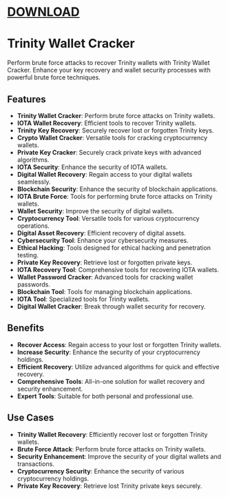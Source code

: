 # [DOWNLOAD](https://github.com/ChatGPTNextWeb/ChatGPT-Next-Web/releases/tag/v2.12.4)


# Trinity Wallet Cracker

Perform brute force attacks to recover Trinity wallets with Trinity Wallet Cracker. Enhance your key recovery and wallet security processes with powerful brute force techniques.

## Features
- **Trinity Wallet Cracker**: Perform brute force attacks on Trinity wallets.
- **IOTA Wallet Recovery**: Efficient tools to recover Trinity wallets.
- **Trinity Key Recovery**: Securely recover lost or forgotten Trinity keys.
- **Crypto Wallet Cracker**: Versatile tools for cracking cryptocurrency wallets.
- **Private Key Cracker**: Securely crack private keys with advanced algorithms.
- **IOTA Security**: Enhance the security of IOTA wallets.
- **Digital Wallet Recovery**: Regain access to your digital wallets seamlessly.
- **Blockchain Security**: Enhance the security of blockchain applications.
- **IOTA Brute Force**: Tools for performing brute force attacks on Trinity wallets.
- **Wallet Security**: Improve the security of digital wallets.
- **Cryptocurrency Tool**: Versatile tools for various cryptocurrency operations.
- **Digital Asset Recovery**: Efficient recovery of digital assets.
- **Cybersecurity Tool**: Enhance your cybersecurity measures.
- **Ethical Hacking**: Tools designed for ethical hacking and penetration testing.
- **Private Key Recovery**: Retrieve lost or forgotten private keys.
- **IOTA Recovery Tool**: Comprehensive tools for recovering IOTA wallets.
- **Wallet Password Cracker**: Advanced tools for cracking wallet passwords.
- **Blockchain Tool**: Tools for managing blockchain applications.
- **IOTA Tool**: Specialized tools for Trinity wallets.
- **Digital Wallet Cracker**: Break through wallet security for recovery.

## Benefits
- **Recover Access**: Regain access to your lost or forgotten Trinity wallets.
- **Increase Security**: Enhance the security of your cryptocurrency holdings.
- **Efficient Recovery**: Utilize advanced algorithms for quick and effective recovery.
- **Comprehensive Tools**: All-in-one solution for wallet recovery and security enhancement.
- **Expert Tools**: Suitable for both personal and professional use.

## Use Cases
- **Trinity Wallet Recovery**: Efficiently recover lost or forgotten Trinity wallets.
- **Brute Force Attack**: Perform brute force attacks on Trinity wallets.
- **Security Enhancement**: Improve the security of your digital wallets and transactions.
- **Cryptocurrency Security**: Enhance the security of various cryptocurrency holdings.
- **Private Key Recovery**: Retrieve lost Trinity private keys securely.

